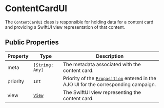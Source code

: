 # ContentCardUI

The `ContentCardUI` class is responsible for holding data for a content card and providing a SwiftUI view representation of that content.

## Public Properties

| Property | Type | Description |
| --- | --- | --- |
| meta | `[String: Any]` | The metadata associated with the content card. |
| priority | `Int` | Priority of the [`Proposition`](./../../propositions/developer-documentation/classes/proposition.md) entered in the AJO UI for the corresponding campaign. |
| view | [`View`](https://developer.apple.com/documentation/swiftui/view) | The SwiftUI view representing the content card. |

